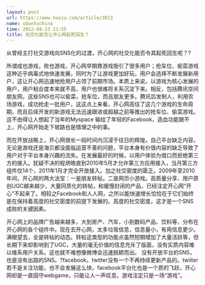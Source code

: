 ```yaml
---
layout: post
url: https://www.huxiu.com/article/3013
name: ubuntuchina
time: 2012-08-23 21:55
title: 社交化能否让开心网起死回生？
---
```

从曾经主打社交游戏向SNS化的过渡，开心网的社交化能否令其起死回生呢？?

所谓成也游戏，败也游戏，开心网早期靠游戏吸引了很多用户；抢车位、偷菜游戏这种近乎病毒式地快速发展，同时为了让游戏更加好玩，用户会选择不断发展新用户，这让开心网迅速地抢用户占领了前期市场。本质上来说，以游戏为核心发展的用户，用户粘合度本来就不高，用户也很难将关系沉淀下来。相反，包括腾讯空间朋友网，这些SNS也可以偷菜，抢车位，而且朋友更多。腾讯后发制人，利用农场游戏，成功抢走一批用户，这这点上来看，开心网高估了这几个游戏的生命周期，而且后续开发的新游戏无法迅速跟进或超越之前等推出的抢车位、偷菜游戏。这不由得让人想起了当年的Myspace 输给了年轻的Facebook，造血功能跟不上，开心网开始走下坡路也是情理之中的事。

而在开放战略上，开心网很长一段时间内沉浸于往日的辉煌。自己平台缺乏内容。无论是游戏还是海贝都没面临运营不善的问题，平台本身有价值内容的缺乏导致了用户对于平台本身兴趣的流失。在发展最好的时候，以用户体验为借口而拒绝第三方的接入。犹疑不决的程炳皓直到2010年5月才允许第三方应用接入，当月第三方组件仅14个，2011年1月才完全开放接入。加之社交密度的匮乏。2009年至2010年间，开心网的两大法宝：一是朋友转帖，二是网页小游戏。高质量分享、用户原创UGC越来越少，大量同质化的转帖，和缓慢封闭的产品，已经注定开心网“开心”不起来了。相较之Facebook和人人网，之所以能快速增长恰恰在于它们始终是在保持着高度的社交密度的前提下发展的。高度的社交密度，这才是一个SNS成败的关键因素。

开心网上的品牌广告越来越多，大到房产、汽车，小到数码产品、饮料等，分布在开心网的各个组件中。现在去开心网，太多垃圾信息，信息量小，有用信息更少。满眼望去，全是转帖的动态。转帖这类型的功能点虽然短期增加了大量活跃等，但长期下来却影响到了UGC，大量的毫无价值的信息充斥了版面，没有实质内容难以维系用户关系。这也就不难想像微博会迅速脱颖而出。 没有开放平台的SNS，也是没有出路的SNS。?facebook，twitter没有一个不再持续更新产品的。twiiter若不是关注功能，也不会发展这么快，facebook平台化也是一个质的飞跃，开心网却是一直固守webgame，只能让人一声叹息。游戏注定只是一场“游戏”。

